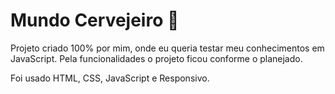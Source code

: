 # Mundo Cervejeiro 👋

Projeto criado 100% por mim, onde eu queria testar meu conhecimentos em JavaScript. Pela funcionalidades o projeto ficou conforme o planejado.

Foi usado HTML, CSS, JavaScript e Responsivo.